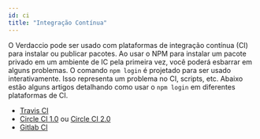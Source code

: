 ```yaml
---
id: ci
title: "Integração Contínua"
---
```


O Verdaccio pode ser usado com plataformas de integração contínua (CI) para instalar ou publicar pacotes. Ao usar o NPM para instalar um pacote privado em um ambiente de IC pela primeira vez, você poderá esbarrar em alguns problemas. O comando `npm login` é projetado para ser usado interativamente. Isso representa um problema no CI, scripts, etc. Abaixo estão alguns artigos detalhando como usar o `npm login` em diferentes plataformas de CI.

- [Travis CI](https://remysharp.com/2015/10/26/using-travis-with-private-npm-deps)
- [Circle CI 1.0](https://circleci.com/docs/1.0/npm-login/) ou [Circle CI 2.0](https://circleci.com/docs/2.0/deployment-integrations/#npm)
- [Gitlab CI](https://www.exclamationlabs.com/blog/continuous-deployment-to-npm-using-gitlab-ci/)